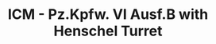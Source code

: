 ---
layout: product
title: "ICM - Pz.Kpfw. VI Ausf.B with Henschel Turret"
price: "TBA" 
desc: "N/A"
img_path: "/assets/img/ICM35363.webp"
brand: "N/A"
available: false
special_offer: false
new: false
soon: false
cat: "010000"
subcat: "013600"
subsubcat: "0N/A"
sifra: "ICM35363"
popular: false
spec: false
---